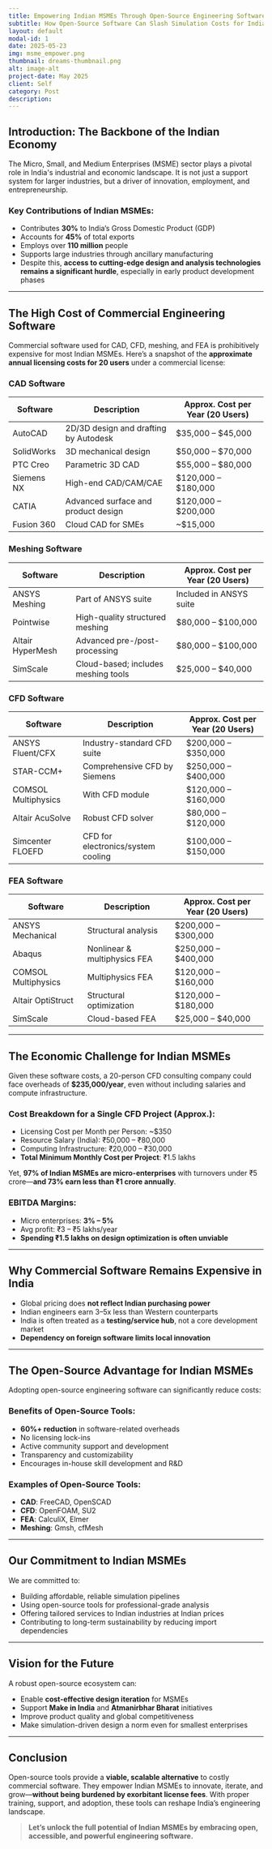 ```yaml
---
title: Empowering Indian MSMEs Through Open-Source Engineering Software
subtitle: How Open-Source Software Can Slash Simulation Costs for India's MSMEs by Over 60%
layout: default
modal-id: 1
date: 2025-05-23
img: msme_empower.png
thumbnail: dreams-thumbnail.png
alt: image-alt
project-date: May 2025
client: Self
category: Post
description:
---
```


## Introduction: The Backbone of the Indian Economy

The Micro, Small, and Medium Enterprises (MSME) sector plays a pivotal role in India's industrial and economic landscape. It is not just a support system for larger industries, but a driver of innovation, employment, and entrepreneurship.

### Key Contributions of Indian MSMEs:

- Contributes **30%** to India’s Gross Domestic Product (GDP)
- Accounts for **45%** of total exports
- Employs over **110 million** people
- Supports large industries through ancillary manufacturing
- Despite this, **access to cutting-edge design and analysis technologies remains a significant hurdle**, especially in early product development phases

---

## The High Cost of Commercial Engineering Software

Commercial software used for CAD, CFD, meshing, and FEA is prohibitively expensive for most Indian MSMEs. Here’s a snapshot of the **approximate annual licensing costs for 20 users** under a commercial license:

### CAD Software

| Software     | Description                              | Approx. Cost per Year (20 Users) |
|--------------|------------------------------------------|----------------------------------|
| AutoCAD      | 2D/3D design and drafting by Autodesk     | $35,000 – $45,000                |
| SolidWorks   | 3D mechanical design                      | $50,000 – $70,000                |
| PTC Creo     | Parametric 3D CAD                         | $55,000 – $80,000                |
| Siemens NX   | High-end CAD/CAM/CAE                      | $120,000 – $180,000              |
| CATIA        | Advanced surface and product design       | $120,000 – $200,000              |
| Fusion 360   | Cloud CAD for SMEs                        | ~$15,000                         |

### Meshing Software

| Software         | Description                              | Approx. Cost per Year (20 Users) |
|------------------|------------------------------------------|----------------------------------|
| ANSYS Meshing    | Part of ANSYS suite                      | Included in ANSYS suite          |
| Pointwise        | High-quality structured meshing          | $80,000 – $100,000               |
| Altair HyperMesh | Advanced pre-/post-processing            | $80,000 – $100,000               |
| SimScale         | Cloud-based; includes meshing tools      | $25,000 – $40,000                |

### CFD Software

| Software            | Description                                | Approx. Cost per Year (20 Users) |
|---------------------|--------------------------------------------|----------------------------------|
| ANSYS Fluent/CFX    | Industry-standard CFD suite                | $200,000 – $350,000              |
| STAR-CCM+           | Comprehensive CFD by Siemens               | $250,000 – $400,000              |
| COMSOL Multiphysics | With CFD module                            | $120,000 – $160,000              |
| Altair AcuSolve     | Robust CFD solver                          | $80,000 – $120,000               |
| Simcenter FLOEFD    | CFD for electronics/system cooling         | $100,000 – $150,000              |

### FEA Software

| Software                | Description                             | Approx. Cost per Year (20 Users) |
|-------------------------|-----------------------------------------|----------------------------------|
| ANSYS Mechanical        | Structural analysis                     | $200,000 – $300,000              |
| Abaqus                  | Nonlinear & multiphysics FEA            | $250,000 – $400,000              |
| COMSOL Multiphysics     | Multiphysics FEA                        | $120,000 – $160,000              |
| Altair OptiStruct       | Structural optimization                 | $120,000 – $180,000              |
| SimScale                | Cloud-based FEA                         | $25,000 – $40,000                |

---

## The Economic Challenge for Indian MSMEs

Given these software costs, a 20-person CFD consulting company could face overheads of **$235,000/year**, even without including salaries and compute infrastructure.

### Cost Breakdown for a Single CFD Project (Approx.):

- Licensing Cost per Month per Person: ~$350
- Resource Salary (India): ₹50,000 – ₹80,000
- Computing Infrastructure: ₹20,000 – ₹30,000
- **Total Minimum Monthly Cost per Project**: ₹1.5 lakhs

Yet, **97% of Indian MSMEs are micro-enterprises** with turnovers under ₹5 crore—**and 73% earn less than ₹1 crore annually**.

### EBITDA Margins:

- Micro enterprises: **3% – 5%**
- Avg profit: ₹3 – ₹5 lakhs/year
- **Spending ₹1.5 lakhs on design optimization is often unviable**

---

## Why Commercial Software Remains Expensive in India

- Global pricing does **not reflect Indian purchasing power**
- Indian engineers earn 3–5x less than Western counterparts
- India is often treated as a **testing/service hub**, not a core development market
- **Dependency on foreign software limits local innovation**

---

## The Open-Source Advantage for Indian MSMEs

Adopting open-source engineering software can significantly reduce costs:

### Benefits of Open-Source Tools:

- **60%+ reduction** in software-related overheads
- No licensing lock-ins
- Active community support and development
- Transparency and customizability
- Encourages in-house skill development and R&D

### Examples of Open-Source Tools:

- **CAD**: FreeCAD, OpenSCAD
- **CFD**: OpenFOAM, SU2
- **FEA**: CalculiX, Elmer
- **Meshing**: Gmsh, cfMesh

---

## Our Commitment to Indian MSMEs

We are committed to:

- Building affordable, reliable simulation pipelines
- Using open-source tools for professional-grade analysis
- Offering tailored services to Indian industries at Indian prices
- Contributing to long-term sustainability by reducing import dependencies

---

## Vision for the Future

A robust open-source ecosystem can:

- Enable **cost-effective design iteration** for MSMEs
- Support **Make in India** and **Atmanirbhar Bharat** initiatives
- Improve product quality and global competitiveness
- Make simulation-driven design a norm even for smallest enterprises

---

## Conclusion

Open-source tools provide a **viable, scalable alternative** to costly commercial software. They empower Indian MSMEs to innovate, iterate, and grow—**without being burdened by exorbitant license fees**. With proper training, support, and adoption, these tools can reshape India’s engineering landscape.

> **Let’s unlock the full potential of Indian MSMEs by embracing open, accessible, and powerful engineering software.**

